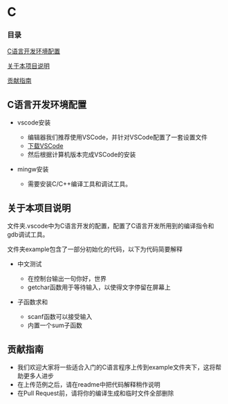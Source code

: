 # C

### 目录

[C语言开发环境配置](#c语言开发环境配置)

[关于本项目说明](#关于本项目说明)

[贡献指南](#贡献指南)

## C语言开发环境配置

- vscode安装
  - 编辑器我们推荐使用VSCode，并针对VSCode配置了一套设置文件
  - [下载VSCode](https://code.visualstudio.com/download)
  - 然后根据计算机版本完成VSCode的安装

- mingw安装
  - 需要安装C/C++编译工具和调试工具。

## 关于本项目说明

文件夹.vscode中为C语言开发的配置，配置了C语言开发所用到的编译指令和gdb调试工具。

文件夹example包含了一部分初始化的代码，以下为代码简要解释

- 中文测试
  - 在控制台输出一句你好，世界
  - getchar函数用于等待输入，以使得文字停留在屏幕上

- 子函数求和
  - scanf函数可以接受输入
  - 内置一个sum子函数

## 贡献指南

- 我们欢迎大家将一些适合入门的C语言程序上传到example文件夹下，这将帮助更多人进步
- 在上传范例之后，请在readme中把代码解释稍作说明
- 在Pull Request前，请将你的编译生成和临时文件全部删除
